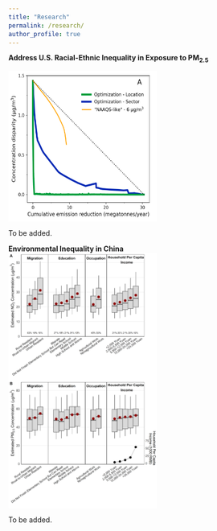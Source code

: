 ```yaml
---
title: "Research"
permalink: /research/
author_profile: true
---
```


**Address U.S. Racial-Ethnic Inequality in Exposure to PM<sub>2.5</sub>**

<img src="/images/compare_three_approaches.png" alt="PM2.5 exposure disparity reduction curves" align="middle" class="inline" width=295 height=300/>

To be added.


**Environmental Inequality in China**
<img src="/images/china_ej.png" alt="China EJ" align="middle" class="inline" width=295 />

To be added.